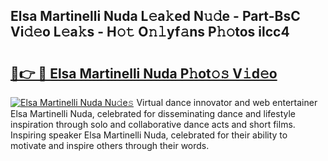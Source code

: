 ## Elsa Martinelli Nuda L𝚎a𝚔ed N𝚞𝚍e - Part-BsC Vi𝚍𝚎o L𝚎a𝚔s - H𝚘𝚝 O𝚗𝚕yf𝚊ns P𝚑𝚘tos ilcc4

# <h2><a href="http://kf9elr.oniu.top/?m=Elsa+Martinelli+Nuda">🔗👉 🔴 Elsa Martinelli Nuda P𝚑ot𝚘𝚜 V𝚒d𝚎o</a></h2>

[![Elsa Martinelli Nuda Nu𝚍e𝚜](https://i.imgur.com/0qMVB7G.gif)](http://kf9elr.oniu.top/?m=Elsa+Martinelli+Nuda)
Virtual dance innovator and web entertainer Elsa Martinelli Nuda, celebrated for disseminating dance and lifestyle inspiration through solo and collaborative dance acts and short films. Inspiring speaker Elsa Martinelli Nuda, celebrated for their ability to motivate and inspire others through their words.  

